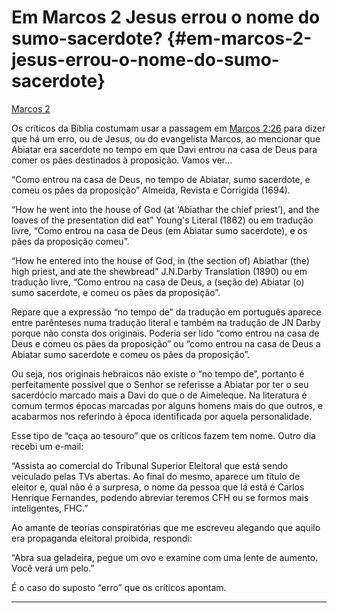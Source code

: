 # Em Marcos 2 Jesus errou o nome do sumo-sacerdote? {#em-marcos-2-jesus-errou-o-nome-do-sumo-sacerdote}

[Marcos 2](http://bibliaonline.com.br/acf/mc/2)

Os críticos da Bíblia costumam usar a passagem em [Marcos 2:26](http://bibliaonline.com.br/acf/mc/2/26) para dizer que há um erro, ou de Jesus, ou do evangelista Marcos, ao mencionar que Abiatar era sacerdote no tempo em que Davi entrou na casa de Deus para comer os pães destinados à proposição. Vamos ver...

“Como entrou na casa de Deus, no tempo de Abiatar, sumo sacerdote, e comeu os pães da proposição” Almeida, Revista e Corrigida (1694).

“How he went into the house of God (at ‘Abiathar the chief priest’), and the loaves of the presentation did eat” Young&#039;s Literal (1862) ou em tradução livre, “Como entrou na casa de Deus (em Abiatar sumo sacerdote), e os pães da proposição comeu”.

“How he entered into the house of God, in (the section of) Abiathar (the) high priest, and ate the shewbread” J.N.Darby Translation (1890) ou em tradução livre, “Como entrou na casa de Deus, a (seção de) Abiatar (o) sumo sacerdote, e comeu os pães da proposição”.

Repare que a expressão “no tempo de” da tradução em português aparece entre parênteses numa tradução literal e também na tradução de JN Darby porque não consta dos originais. Poderia ser lido “como entrou na casa de Deus e comeu os pães da proposição” ou “como entrou na casa de Deus a Abiatar sumo sacerdote e comeu os pães da proposição”.

Ou seja, nos originais hebraicos não existe o “no tempo de”, portanto é perfeitamente possível que o Senhor se referisse a Abiatar por ter o seu sacerdócio marcado mais a Davi do que o de Aimeleque. Na literatura é comum termos épocas marcadas por alguns homens mais do que outros, e acabarmos nos referindo à época identificada por aquela personalidade.

Esse tipo de “caça ao tesouro” que os críticos fazem tem nome. Outro dia recebi um e-mail:

“Assista ao comercial do Tribunal Superior Eleitoral que está sendo veiculado pelas TVs abertas. Ao final do mesmo, aparece um título de eleitor e, qual não é a surpresa, o nome da pessoa que lá está é Carlos Henrique Fernandes, podendo abreviar teremos CFH ou se formos mais inteligentes, FHC.”

Ao amante de teorias conspiratórias que me escreveu alegando que aquilo era propaganda eleitoral proibida, respondi:

“Abra sua geladeira, pegue um ovo e examine com uma lente de aumento. Você verá um pelo.”

É o caso do suposto “erro” que os críticos apontam.

*****